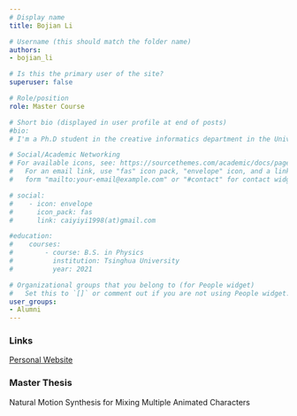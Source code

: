 ```yaml
---
# Display name
title: Bojian Li

# Username (this should match the folder name)
authors:
- bojian_li

# Is this the primary user of the site?
superuser: false

# Role/position
role: Master Course

# Short bio (displayed in user profile at end of posts)
#bio:
# I'm a Ph.D student in the creative informatics department in the University of Tokyo

# Social/Academic Networking
# For available icons, see: https://sourcethemes.com/academic/docs/page-builder/#icons
#   For an email link, use "fas" icon pack, "envelope" icon, and a link in the
#   form "mailto:your-email@example.com" or "#contact" for contact widget.

# social:
#    - icon: envelope
#      icon_pack: fas
#      link: caiyiyi1998(at)gmail.com

#education:
#    courses:
#        - course: B.S. in Physics
#          institution: Tsinghua University
#          year: 2021

# Organizational groups that you belong to (for People widget)
#   Set this to `[]` or comment out if you are not using People widget.
user_groups:
- Alumni
---
```


### Links
<a href="https://mdlin.github.io/Ayakura/">Personal Website<a>

### Master Thesis
Natural Motion Synthesis for Mixing Multiple Animated Characters


